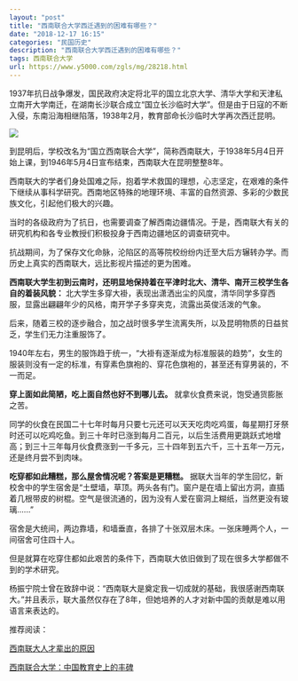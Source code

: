 ```yaml
---
layout: "post"
title: "西南联合大学西迁遇到的困难有哪些？"
date: "2018-12-17 16:15"
categories: "民国历史"
description: "西南联合大学西迁遇到的困难有哪些？"
tags: 西南联合大学
url: https://www.y5000.com/zgls/mg/28218.html
---
```






1937年抗日战争爆发，国民政府决定将北平的国立北京大学、清华大学和天津私立南开大学南迁，在湖南长沙联合成立“国立长沙临时大学”。但是由于日寇的不断入侵，东南沿海相继陷落，1938年2月，教育部命长沙临时大学再次西迁昆明。

![](https://img.y5000.com/uploads/allimg/180130/13-1P130113T2562.jpg)

到昆明后，学校改名为“国立西南联合大学”，简称西南联大，于1938年5月4日开始上课，到1946年5月4日宣布结束，西南联大在昆明整整8年。

西南联大的学者们身处国难之际，抱着学术救国的理想，心志坚定，在艰难的条件下继续从事科学研究。西南地区特殊的地理环境、丰富的自然资源、多彩的少数民族文化，引起他们极大的兴趣。

当时的各级政府为了抗日，也需要调查了解西南边疆情况。于是，西南联大有关的研究机构和各专业教授们积极投身于西南边疆地区的调查研究中。

抗战期间，为了保存文化命脉，沦陷区的高等院校纷纷内迁至大后方辗转办学。而历史上真实的西南联大，远比影视片描述的更为困难。

**西南联大学生初到云南时，还明显地保持着在平津时北大、清华、南开三校学生各自的着装风貌：**
北大学生多穿大褂，表现出潇洒出尘的风度，清华同学多穿西服，显露出翩翩年少的风格，南开学子多穿夹克，流露出英俊活泼的气象。

后来，随着三校的逐步融合，加之战时很多学生流离失所，以及昆明物质的日益贫乏，学生们无力注重服饰了。

1940年左右，男生的服饰趋于统一，“大褂有逐渐成为标准服装的趋势”，女生的服装则没有一定的标准，有穿素色旗袍的、穿花色旗袍的，甚至还有穿男装的，不一而足。

**穿上面如此简陋，吃上面自然也好不到哪儿去。** 就拿伙食费来说，饱受通货膨胀之苦。

同学的伙食在民国二十七年时每月只要七元还可以天天吃肉吃鸡蛋，每星期打牙祭时还可以吃鸡吃鱼。到三十年时已涨到每月二百元，以后生活费用更跳跃式地增高；到三十三年每月伙食费涨到一千多元，三十四年到五六千，三十五年一万元，还是终月尝不到肉味。

**吃穿都如此糟糕，那么屋舍情况呢？答案是更糟糕。**
据联大当年的学生回忆，新校舍中的学生宿舍是“土壁墙，草顶。两头各有门。窗户是在墙上留出方洞，直插着几根带皮的树棍。空气是很流通的，因为没有人爱在窗洞上糊纸，当然更没有玻璃......”

宿舍是大统间，两边靠墙，和墙垂直，各排了十张双层木床。一张床睡两个人，一间宿舍可住四十人。

但是就算在吃穿住都如此艰苦的条件下，西南联大依旧做到了现在很多大学都做不到的学术研究。

杨振宁院士曾在致辞中说：“西南联大是奠定我一切成就的基础，我很感谢西南联大。”并且表示，联大虽然仅存在了8年，但她培养的人才对新中国的贡献是难以用语言来表达的。

推荐阅读：

[西南联大人才辈出的原因](https://www.y5000.com/zgls/mg/28203.html)

[西南联合大学：中国教育史上的丰碑](https://www.y5000.com/whjc/wsbk/27135.html)
